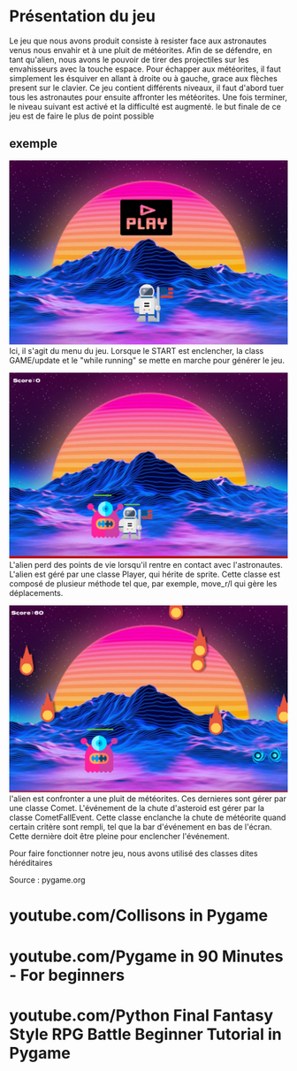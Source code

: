 # Présentation du jeu

Le jeu que nous avons produit consiste à resister face aux astronautes venus nous envahir et à une pluit de météorites. Afin de se défendre, en tant qu'alien, nous avons le pouvoir de tirer des projectiles sur les envahisseurs avec la touche espace. 
Pour échapper aux météorites, il faut simplement les ésquiver en allant à droite ou à gauche, grace aux flèches present sur le clavier.
Ce jeu contient différents niveaux, il faut d'abord tuer tous les astronautes pour ensuite affronter les météorites. Une fois terminer, le niveau suivant est activé et la difficulté est augmenté. le but finale de ce jeu est de faire le plus de point possible

## exemple
![Below sleeping surface](img/IMG_6404.JPG)
Ici, il s'agit du menu du jeu. Lorsque le START est enclencher, la class GAME/update et le "while running" se mette en marche pour générer le jeu.

![Below sleeping surface](img/IMG_6405.JPG)
L'alien perd des points de vie lorsqu'il rentre en contact avec l'astronautes.
L'alien est géré par une classe Player, qui hérite de sprite. Cette classe est composé de plusieur méthode tel que, par exemple, move_r/l qui gère les déplacements. 

![Below sleeping surface](img/IMG_6406.JPG)
l'alien est confronter a une pluit de météorites. Ces dernieres sont gérer par une classe Comet. L'événement de la chute d'asteroid est gérer par la classe CometFallEvent. Cette classe enclanche la chute de météorite quand certain critère sont rempli, tel que la bar d'événement en bas de l'écran. Cette dernière doit être pleine pour enclencher l'événement.

Pour faire fonctionner notre jeu, nous avons utilisé des classes dites héréditaires




Source : pygame.org
 #          youtube.com/Collisons in Pygame
 #          youtube.com/Pygame in 90 Minutes - For beginners
 #          youtube.com/Python Final Fantasy Style RPG Battle Beginner Tutorial in Pygame
